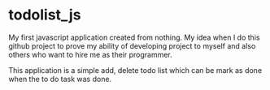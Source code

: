 # todolist_js
My first javascript application created from nothing. 
My idea when I do this github project to prove my ability of developing project to myself and also others who want to hire me as their programmer.

This application is a simple add, delete todo list which can be mark as done when the to do task was done.
